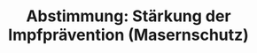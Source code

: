 ---
abstimmung:
  abstimmung: 5
  bundestagssitzung: 127
  datum: 14. November 2019
  legislaturperiode: 19
categories:
- Todo
data:
- title: Abstimmungsergebnis 20191114_5-data.pdf
  url: /res/2021-btw/abstimmungsergebnisse/20191114_5-data.pdf
- title: Abstimmungsergebnis 20191114_5_xls-data.xlsx
  url: /res/2021-btw/abstimmungsergebnisse/20191114_5_xls-data.xlsx
- title: Abstimmungsergebnis 20191114_5_xls-data.csv
  url: /res/2021-btw/abstimmungsergebnisse/csv/20191114_5_xls-data.csv
ergebnis:
  AfD:
    enthaltung: 13
    gesamt: 91
    ja: 3
    nein: 67
    nichtabgegeben: 8
    ungueltig: 0
  Bündnis 90/Die Grünen:
    enthaltung: 57
    gesamt: 67
    ja: 1
    nein: 1
    nichtabgegeben: 8
    ungueltig: 0
  Die Linke:
    enthaltung: 30
    gesamt: 69
    ja: 18
    nein: 17
    nichtabgegeben: 4
    ungueltig: 0
  FDP:
    enthaltung: 2
    gesamt: 80
    ja: 67
    nein: 0
    nichtabgegeben: 11
    ungueltig: 0
  cdu/csu:
    enthaltung: 1
    gesamt: 246
    ja: 232
    nein: 2
    nichtabgegeben: 11
    ungueltig: 0
  file: 20191114_5_xls-data.xlsx
  fraktionslos:
    enthaltung: 1
    gesamt: 4
    ja: 0
    nein: 2
    nichtabgegeben: 1
    ungueltig: 0
  spd:
    enthaltung: 1
    gesamt: 152
    ja: 138
    nein: 0
    nichtabgegeben: 13
    ungueltig: 0
layout: abstimmung
links:
- title: Link zu bundestag.de
  url: https://www.bundestag.de/parlament/plenum/abstimmung/abstimmung?id=636
preview: 'Deutscher Bundestag


  127. Sitzung des Deutschen Bundestages

  am Donnerstag, 14. November 2019


  Endgültiges Ergebnis der Namentlichen Abstimmung Nr. 5


  Gesetzentwurf der Bundesregierung

  Entwurf eines Gesetzes für den Schutz vor Masern und zur Stärkung der Impfprävention

  (Masernschutzgesetz)

  - Drucksachen 19/13452, 19/13826 und 19/15164 -'
tags:
- Todo
title: 'Abstimmung: Stärkung der Impfprävention (Masernschutz)'
---
